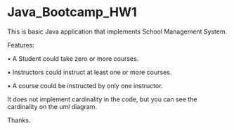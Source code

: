 # Java_Bootcamp_HW1

This is basic Java application that implements School Management System.

Features:

• A Student could take zero or more courses.

• Instructors could instruct at least one or more courses. 

• A course could be instructed by only one instructor.

It does not implement cardinality in the code, but you can see the cardinality on the uml diagram.

Thanks.
